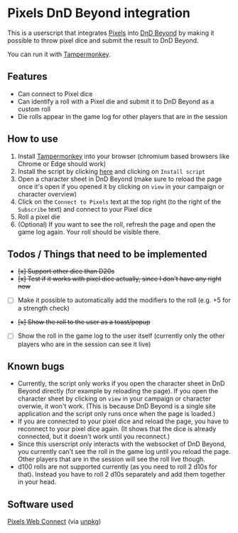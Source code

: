 # Pixels DnD Beyond integration

This is a userscript that integrates [Pixels](https://gamewithpixels.com/) into [DnD Beyond](https://www.dndbeyond.com/) by making it possible to throw pixel dice and submit the result to DnD Beyond.

You can run it with [Tampermonkey](https://www.tampermonkey.net/).

## Features
- Can connect to Pixel dice
- Can identify a roll with a Pixel die and submit it to DnD Beyond as a custom roll
- Die rolls appear in the game log for other players that are in the session

## How to use
1. Install [Tampermonkey](https://www.tampermonkey.net/) into your browser (chromium based browsers like Chrome or Edge should work)
2. Install the script by clicking [here](https://github.com/carrierfry/pixels-dndbeyond-userscript/raw/main/pixels-dndbeyond.user.js) and clicking on `Install script`
3. Open a character sheet in DnD Beyond (make sure to reload the page once it's open if you opened it by clicking on `view` in your campaign or character overview)
4. Click on the `Connect to Pixels` text at the top right (to the right of the `Subscribe` text) and connect to your Pixel dice
5. Roll a pixel die
6. (Optional) If you want to see the roll, refresh the page and open the game log again. Your roll should be visible there.

## Todos / Things that need to be implemented
- ~~[x] Support other dice than D20s~~
- ~~[x] Test if it works with pixel dice actually, since I don't have any right now~~
- [ ] Make it possible to automatically add the modifiers to the roll (e.g. +5 for a strength check)
- ~~[x] Show the roll to the user as a toast/popup~~
- [ ] Show the roll in the game log to the user itself (currently only the other players who are in the session can see it live)

## Known bugs
- Currently, the script only works if you open the character sheet in DnD Beyond directly (for example by reloading the page). If you open the character sheet by clicking on `view` in your campaign or character overwie, it won't work. (This is because DnD Beyond is a single site application and the script only runs once when the page is loaded.)
- If you are connected to your pixel dice and reload the page, you have to reconnect to your pixel dice again. (It shows that the dice is already connected, but it doesn't work until you reconnect.)
- Since this userscript only interacts with the websocket of DnD Beyond, you currently can't see the roll in the game log until you reload the page. Other players that are in the session will see the roll live though.
- d100 rolls are not supported currently (as you need to roll 2 d10s for that). Instead you have to roll 2 d10s separately and add them together in your head.

## Software used
[Pixels Web Connect](https://github.com/GameWithPixels/pixels-js/tree/main/packages/pixels-web-connect) (via [unpkg](https://unpkg.com/))
